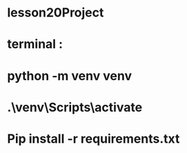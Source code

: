 # lesson20Project
# terminal : 
# python -m venv venv
# .\venv\Scripts\activate
# Pip install -r requirements.txt
